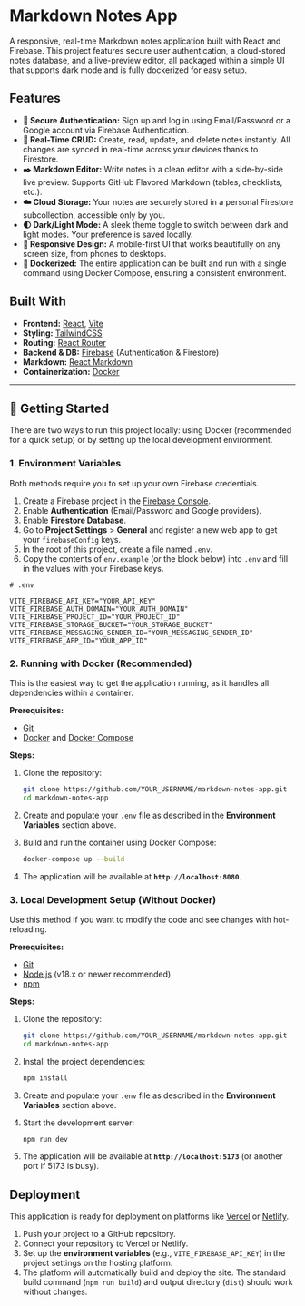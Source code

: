 # Markdown Notes App

A responsive, real-time Markdown notes application built with React and Firebase. This project features secure user authentication, a cloud-stored notes database, and a live-preview editor, all packaged within a simple UI that supports dark mode and is fully dockerized for easy setup.

## Features

- **🔐 Secure Authentication:** Sign up and log in using Email/Password or a Google account via Firebase Authentication.
- **📝 Real-Time CRUD:** Create, read, update, and delete notes instantly. All changes are synced in real-time across your devices thanks to Firestore.
- **✒️ Markdown Editor:** Write notes in a clean editor with a side-by-side live preview. Supports GitHub Flavored Markdown (tables, checklists, etc.).
- **☁️ Cloud Storage:** Your notes are securely stored in a personal Firestore subcollection, accessible only by you.
- **🌓 Dark/Light Mode:** A sleek theme toggle to switch between dark and light modes. Your preference is saved locally.
- **📱 Responsive Design:** A mobile-first UI that works beautifully on any screen size, from phones to desktops.
- **🐳 Dockerized:** The entire application can be built and run with a single command using Docker Compose, ensuring a consistent environment.

## Built With

- **Frontend:** [React](https://react.dev/), [Vite](https://vitejs.dev/)
- **Styling:** [TailwindCSS](https://tailwindcss.com/)
- **Routing:** [React Router](https://reactrouter.com/)
- **Backend & DB:** [Firebase](https://firebase.google.com/) (Authentication & Firestore)
- **Markdown:** [React Markdown](https://github.com/remarkjs/react-markdown)
- **Containerization:** [Docker](https://www.docker.com/)

---

## 🚀 Getting Started

There are two ways to run this project locally: using Docker (recommended for a quick setup) or by setting up the local development environment.

### 1. Environment Variables

Both methods require you to set up your own Firebase credentials.

1.  Create a Firebase project in the [Firebase Console](https://console.firebase.google.com/).
2.  Enable **Authentication** (Email/Password and Google providers).
3.  Enable **Firestore Database**.
4.  Go to **Project Settings** > **General** and register a new web app to get your `firebaseConfig` keys.
5.  In the root of this project, create a file named `.env`.
6.  Copy the contents of `env.example` (or the block below) into `.env` and fill in the values with your Firebase keys.

```
# .env

VITE_FIREBASE_API_KEY="YOUR_API_KEY"
VITE_FIREBASE_AUTH_DOMAIN="YOUR_AUTH_DOMAIN"
VITE_FIREBASE_PROJECT_ID="YOUR_PROJECT_ID"
VITE_FIREBASE_STORAGE_BUCKET="YOUR_STORAGE_BUCKET"
VITE_FIREBASE_MESSAGING_SENDER_ID="YOUR_MESSAGING_SENDER_ID"
VITE_FIREBASE_APP_ID="YOUR_APP_ID"
```

### 2. Running with Docker (Recommended)

This is the easiest way to get the application running, as it handles all dependencies within a container.

**Prerequisites:**

- [Git](https://git-scm.com/)
- [Docker](https://www.docker.com/products/docker-desktop/) and [Docker Compose](https://docs.docker.com/compose/)

**Steps:**

1. Clone the repository:
   ```bash
   git clone https://github.com/YOUR_USERNAME/markdown-notes-app.git
   cd markdown-notes-app
   ```
2. Create and populate your `.env` file as described in the **Environment Variables** section above.

3. Build and run the container using Docker Compose:
   ```bash
   docker-compose up --build
   ```
4. The application will be available at **`http://localhost:8080`**.

### 3. Local Development Setup (Without Docker)

Use this method if you want to modify the code and see changes with hot-reloading.

**Prerequisites:**

- [Git](https://git-scm.com/)
- [Node.js](https://nodejs.org/) (v18.x or newer recommended)
- [npm](https://www.npmjs.com/)

**Steps:**

1. Clone the repository:
   ```bash
   git clone https://github.com/YOUR_USERNAME/markdown-notes-app.git
   cd markdown-notes-app
   ```
2. Install the project dependencies:
   ```bash
   npm install
   ```
3. Create and populate your `.env` file as described in the **Environment Variables** section above.

4. Start the development server:
   ```bash
   npm run dev
   ```
5. The application will be available at **`http://localhost:5173`** (or another port if 5173 is busy).

## Deployment

This application is ready for deployment on platforms like [Vercel](https://vercel.com/) or [Netlify](https://www.netlify.com/).

1.  Push your project to a GitHub repository.
2.  Connect your repository to Vercel or Netlify.
3.  Set up the **environment variables** (e.g., `VITE_FIREBASE_API_KEY`) in the project settings on the hosting platform.
4.  The platform will automatically build and deploy the site. The standard build command (`npm run build`) and output directory (`dist`) should work without changes.
